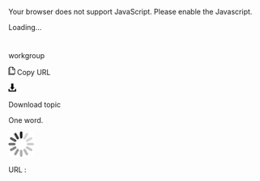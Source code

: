 Your browser does not support JavaScript. Please enable the Javascript.

Loading...

# 

workgroup

![Copy URL](workgroup_files/Copy.png)
Copy URL

![Download](workgroup_files/Download.png)

Download topic

One word.

![In progress](workgroup_files/activity-large.gif)

URL :
